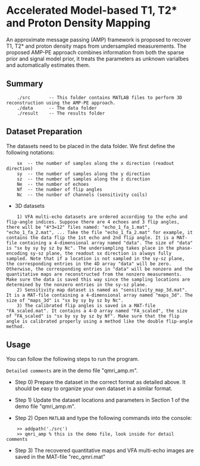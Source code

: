 # Accelerated Model-based T1, T2* and Proton Density Mapping 
An approximate message passing (AMP) framework is proposed to recover T1, T2* and proton density maps from undersampled measurements. The proposed AMP-PE approach combines information from both the sparse prior and signal model prior, it treats the parameters as unknown varialbes and automatically estimates them.


## Summary
```
    ./src	    -- This folder contains MATLAB files to perform 3D reconstruction using the AMP-PE approach.
    ./data      -- The data folder
    ./result	-- The results folder
```

## Dataset Preparation
The datasets need to be placed in the data folder. We first define the following notations:
```
	sx	-- the number of samples along the x direction (readout direction)
	sy	-- the number of samples along the y direction
	sz	-- the number of samples along the z direction
	Ne	-- the number of echoes
	Nf  -- the number of flip angles
	Nc	-- the nunber of channels (sensitivity coils)
```

* 3D datasets
```
	1) VFA multi-echo datasets are ordered according to the echo and flip-angle indices. Suppose there are 4 echoes and 3 flip angles, there will be "4*3=12" files named: "echo_1_fa_1.mat", "echo_1_fa_2.mat", ... Take the file "echo_1_fa_2.mat" for example, it contains the data flip the 1st echo and 2nd flip angle. It is a MAT-file containing a 4-dimensional array named "data". The size of "data" is "sx by sy by sz by Nc". The undersampling takes place in the phase-encoding sy-sz plane, the readout sx direction is always fully sampled. Note that if a location is not sampled in the sy-sz plane, the corresponding entries in the 4D array "data" will be zero. Otherwise, the corresponding entries in "data" will be nonzero and the quantitative maps are reconstructed from the nonzero measurements. Make sure the data is saved this way since the sampling locations are determined by the nonzero entries in the sy-sz plane.
	2) Sensitivity map dataset is named as "sensitivity_map_3d.mat". It is a MAT-file containing a 4-dimensional array named "maps_3d". The size of "maps_3d" is "sx by sy by sz by Nc".
	3) The calibrated flip angles is saved in a MAT-file "FA_scaled.mat". It contains a 4-D array named "FA_scaled", the size of "FA_scaled" is "sx by sy by sz by Nf". Make sure that the flip angle is calibrated properly using a method like the double flip-angle method.
```



## Usage
You can follow the following steps to run the program. 

`Detailed comments` are in the demo file "qmri_amp.m".

* Step 0) Prepare the dataset in the correct format as detailed above. It should be easy to organize your own dataset in a similar format.

* Step 1) Update the dataset locations and parameters in Section 1 of the demo file "qmri_amp.m".

* Step 2) Open `MATLAB` and type the following commands into the console:
```
    >> addpath('./src')
    >> qmri_amp	% this is the demo file, look inside for detail comments
```
* Step 3) The recovered quantitative maps and VFA multi-echo images are saved in the MAT-file "rec_qmri.mat"
